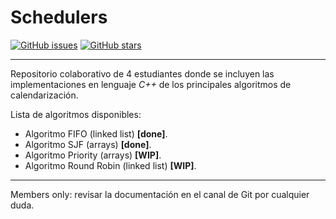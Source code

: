 # Schedulers
[![GitHub issues](https://img.shields.io/github/issues/evilelliot/Schedulers)](https://github.com/evilelliot/Schedulers/issues) [![GitHub stars](https://img.shields.io/github/stars/evilelliot/Schedulers)](https://github.com/evilelliot/Schedulers/stargazers)

---
Repositorio colaborativo de 4 estudiantes donde se incluyen las implementaciones en lenguaje *C++* de los principales algoritmos de calendarización.


Lista de algoritmos disponibles:

- Algoritmo FIFO (linked list) **[done]**.
- Algoritmo SJF (arrays) **[done]**.
- Algoritmo Priority (arrays) **[WIP]**.
- Algoritmo Round Robin (linked list) **[WIP]**.


---

Members only: revisar la documentación en el canal de Git por cualquier duda. 
